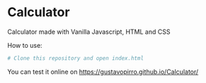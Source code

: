 # Calculator

Calculator made with Vanilla Javascript, HTML and CSS

How to use:
```bash
# Clone this repository and open index.html
```

 You can test it online on https://gustavopirro.github.io/Calculator/
